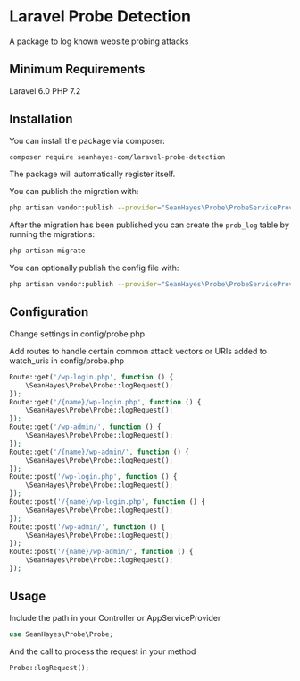 # Laravel Probe Detection
A package to log known website probing attacks

## Minimum Requirements

Laravel 6.0
PHP 7.2

## Installation

You can install the package via composer:

``` bash
composer require seanhayes-com/laravel-probe-detection
```

The package will automatically register itself.

You can publish the migration with:
```bash
php artisan vendor:publish --provider="SeanHayes\Probe\ProbeServiceProvider" --tag="migrations"
```

After the migration has been published you can create the `prob_log` table by running the migrations:

```bash
php artisan migrate
```

You can optionally publish the config file with:
```bash
php artisan vendor:publish --provider="SeanHayes\Probe\ProbeServiceProvider" --tag="config"
```

## Configuration

Change settings in config/probe.php

Add routes to handle certain common attack vectors or URIs added to watch_uris in config/probe.php

```php
Route::get('/wp-login.php', function () {
	\SeanHayes\Probe\Probe::logRequest();
});
Route::get('/{name}/wp-login.php', function () {
	\SeanHayes\Probe\Probe::logRequest();
});
Route::get('/wp-admin/', function () {
	\SeanHayes\Probe\Probe::logRequest();
});
Route::get('/{name}/wp-admin/', function () {
	\SeanHayes\Probe\Probe::logRequest();
});
Route::post('/wp-login.php', function () {
	\SeanHayes\Probe\Probe::logRequest();
});
Route::post('/{name}/wp-login.php', function () {
	\SeanHayes\Probe\Probe::logRequest();
});
Route::post('/wp-admin/', function () {
	\SeanHayes\Probe\Probe::logRequest();
});
Route::post('/{name}/wp-admin/', function () {
	\SeanHayes\Probe\Probe::logRequest();
});
```

## Usage
Include the path in your Controller or AppServiceProvider

```php
use SeanHayes\Probe\Probe;
```
And the call to process the request in your method

```php
Probe::logRequest();
```
